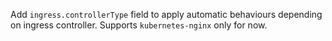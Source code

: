 Add `ingress.controllerType` field to apply automatic behaviours depending on ingress controller. Supports `kubernetes-nginx` only for now.
